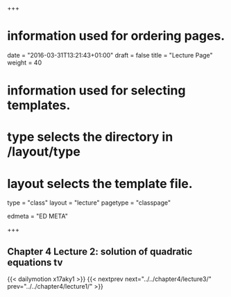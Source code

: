 +++
# information used for ordering pages.
date = "2016-03-31T13:21:43+01:00"
draft = false
title = "Lecture Page"
weight = 40

# information used for selecting templates.
# type selects the directory in /layout/type
# layout selects the template file.

type   = "class"
layout = "lecture"
pagetype = "classpage"





edmeta = "ED META"

+++
## Chapter 4 Lecture 2: solution of quadratic equations tv
{{< dailymotion x17aky1 >}}
{{< nextprev next="../../chapter4/lecture3/"     prev="../../chapter4/lecture1/"  >}}

